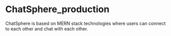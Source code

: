 # ChatSphere_production
ChatSphere is based on MERN  stack technologies where users can connect to each other and chat with each other.
